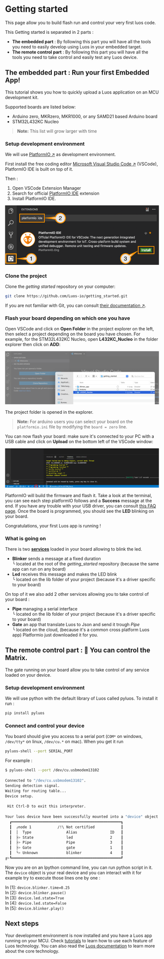 # Getting started

This page allow you to build flash run and control your very first luos code.

This Getting started is separated in 2 parts :
 - **The embedded part** : By following this part you will have all the tools you need to easily develop using Luos in your embedded target.
 - **The remote control part** : By following this part you will have all the tools you need to take control and easily test any Luos device.

## The embedded part : Run your first Embedded App!

This tutorial shows you how to quickly upload a Luos application on an MCU development kit.

Supported boards are listed below:
- Arduino zero, MKRzero, MKR1000, or any SAMD21 based Arduino board
- STM32L432KC Nucleo

> **Note:** This list will grow larger with time

### Setup development environment

We will use <a href="https://platformio.org/platformio-ide" target="_blank">PlatformIO &#8599;</a> as development environment.

First install the free coding editor <a href="https://code.visualstudio.com/" target="_blank">Microsoft Visual Studio Code &#8599;</a> (VSCode), PlatformIO IDE is built on top of it.

Then :
 1. Open VSCode Extension Manager
 2. Search for official [PlatformIO IDE](https://marketplace.visualstudio.com/items?itemName=platformio.platformio-ide) extension
 3. Install PlatformIO IDE.

<p align="center">
  <img src="../../_assets/img/get-started/install_VSCODE.png" />
</p>

### Clone the project

Clone the *getting started* repository on your computer: 

```bash
git clone https://github.com/Luos-io/getting_started.git
```

If you are not familiar with Git, you can consult <a href="https://git-scm.com/doc" target="_blank">their documentation &#8599;</a>.

### Flash your board depending on which one you have

Open VSCode and click on **Open Folder** in the project explorer on the left, then select a project depending on the board you have chosen. For example, for the STM32L432KC Nucleo, open **L432KC_Nucleo** in the folder explorer then click on **ADD**:

<p align="center">
  <img src="../../_assets/img/get-started/Open_project2.png" />
</p>

The project folder is opened in the explorer.

> **Note:** For arduino users you can select your board on the `platformio.ini` file by modifying the `board = zero` line.

You can now flash your board: make sure it's connected to your PC with a USB cable and click on **Upload** on the bottom left of the VSCode window:

<p align="center">
  <img src="../../_assets/img/get-started/Flash_board2.png" />
</p>

PlatformIO will build the firmware and flash it. Take a look at the terminal, you can see each step platformIO follows and a **Success** message at the end. If you have any trouble with your USB driver, you can consult [this FAQ page](../faq/002.dfu.md). Once the board is programmed, you should see the **LED** blinking on your board.

Congratulations, your first Luos app is running !

### What is going on

There is two [**services**](../luos-technology/services/services.md) loaded in your board allowing to blink the led.

- **Blinker** sends a message at a fixed duration</br> ╰ located at the root of the *getting_started* repository (because the same app can run on any board)
- **Led** receives this message and makes the LED blink</br> ╰ located on the lib folder of your project (because it's a driver specific to your board)

On top of it we also add 2 other services allowing you to take control of your board :

- **Pipe** managing a serial interface</br> ╰ located on the lib folder of your project (because it's a driver specific to your board)
- **Gate** an app that translate Luos to Json and send it trough *Pipe*</br> ╰ located on the cloud, (because it's a common cross platform Luos app) Platformio just downloaded it for you.

## The remote control part : 💊 You can control the Matrix.

The gate running on your board allow you to take control of any service loaded on your device.

### Setup development environment

We will use python with the default library of Luos called pyluos.
To install it run :
```bash
pip install pyluos
```

### Connect and control your device

You board should give you access to a serial port (`COM*` on windows, `/dev/tty*` on linux, `/dev/cu.*` on mac). When you get it run

```bash
pyluos-shell --port SERIAL_PORT
```

For example :

```bash
$ pyluos-shell --port /dev/cu.usbmodem13102

Connected to "/dev/cu.usbmodem13102".
Sending detection signal.
Waiting for routing table...
Device setup.

 Hit Ctrl-D to exit this interpreter.

Your luos device have been successfully mounted into a "device" object:
  ┏━━━━━━━━━━━━━━━━━━━━━━━━━━━━━━━━━━━━━━━━━━━━━━━━━━┓
  ┃  ╭node 1            /!\ Not certified            ┃
  ┃  │  Type                Alias               ID   ┃
  ┃  ├> State               led                 2    ┃
  ┃  ├> Pipe                Pipe                3    ┃
  ┃  ├> Gate                gate                1    ┃
  ┃  ╰> Unknown             blinker             4    ┃
╔>┗━━━━━━━━━━━━━━━━━━━━━━━━━━━━━━━━━━━━━━━━━━━━━━━━━━┛

```
Now you are on an Ipython command line, you can run python script in it.
The `device` object is your real device and you can interact with it for example try to execute those lines one by one :


In [1]: `device.blinker.time=0.25`</br>
In [2]: `device.blinker.pause()`</br>
In [3]: `device.led.state=True`</br>
In [4]: `device.led.state=False`</br>
In [5]: `device.blinker.play()`

## Next steps

Your development environment is now installed and you have a Luos app running on your MCU. Check [tutorials](../tutorials/tutorials.md) to learn how to use each feature of Luos technology. You can also read the [Luos documentation](../luos-technology/luos_tech.md) to learn more about the core technology.
